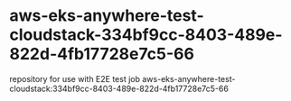 # aws-eks-anywhere-test-cloudstack-334bf9cc-8403-489e-822d-4fb17728e7c5-66
repository for use with E2E test job aws-eks-anywhere-test-cloudstack:334bf9cc-8403-489e-822d-4fb17728e7c5-66

